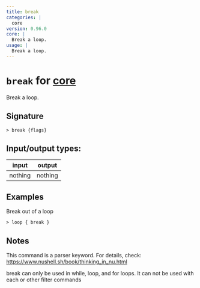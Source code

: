 ```yaml
---
title: break
categories: |
  core
version: 0.96.0
core: |
  Break a loop.
usage: |
  Break a loop.
---
```

<!-- This file is automatically generated. Please edit the command in https://github.com/nushell/nushell instead. -->

# `break` for [core](/commands/categories/core.md)

<div class='command-title'>Break a loop.</div>

## Signature

```> break {flags} ```


## Input/output types:

| input   | output  |
| ------- | ------- |
| nothing | nothing |

## Examples

Break out of a loop
```nu
> loop { break }

```

## Notes
This command is a parser keyword. For details, check:
  https://www.nushell.sh/book/thinking_in_nu.html

  break can only be used in while, loop, and for loops. It can not be used with each or other filter commands